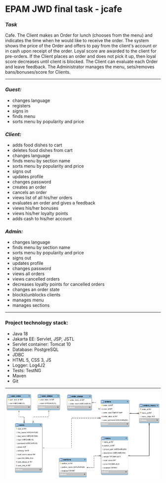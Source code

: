 # EPAM JWD final task - jcafe
### *Task*
Cafe. The Client makes an Order for lunch (chooses from the menu) and indicates the time when he would like to receive the order. The system shows the price of the Order and offers to pay from the client's account or in cash upon receipt of the order. Loyal score are awarded to the client for pre-orders. If the Client places an order and does not pick it up, then loyal score decreases until client is blocked. The Client can evaluate each Order and leave feedback. The Administrator manages the menu, sets/removes bans/bonuses/score for Clients.
***
### *Guest:*
- changes language
- registers
- signs in
- finds menu
- sorts menu by popularity and price

### *Client:*
- adds food dishes to cart
- deletes food dishes from cart
- changes language
- finds menu by section name
- sorts menu by popularity and price
- signs out
- updates profile
- changes password
- creates an order
- cancels an order
- views list of all his/her orders
- evaluates an order and gives a feedback
- views his/her bonuses
- views his/her loyalty points
- adds cash to his/her account

### *Admin:*
- changes language
- finds menu by section name
- sorts menu by popularity and price
- signs out
- updates profile
- changes password
- views all orders
- views cancelled orders
- decreases loyalty points for cancelled orders
- changes an order state
- blocks\unblocks clients
- manages menu
- manages sections
***
### Project technology stack:
- Java 18
- Jakarta EE: Servlet, JSP, JSTL
- Servlet container: Tomcat 10
- Database: PostgreSQL
- JDBC
- HTML 5, CSS 3, JS
- Logger: Log4J2
- Tests: TestNG
- Maven
- Git
***
![Database diagram](https://github.com/gibbonsite/jcafe/blob/master/jcafeDb.png)

